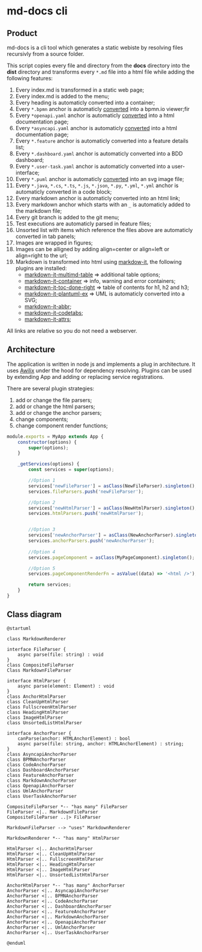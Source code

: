# md-docs cli

## Product

md-docs is a cli tool which generates a static webiste by resolving files recursivly from a source folder.

This script copies every file and directory from the **docs** directory into the **dist** directory and transforms every `*.md` file into a html file while adding the following features:

1. Every index.md is transformed in a static web page;
1. Every index.md is added to the menu;
1. Every heading is automaticly converted into a container;
1. Every `*.bpmn` anchor is automaticly [converted](https://bpmn.io/toolkit/bpmn-js/) into a bpmn.io viewer;fir
1. Every `*openapi.yaml` anchor is automaticly [converted](https://github.com/OpenAPITools/openapi-generator) into a html documentation page;
1. Every `*asyncapi.yaml` anchor is automaticly [converted](https://github.com/asyncapi/generator) into a html documentation page;
1. Every `*.feature` anchor is automaticly converted into a feature details list;
1. Every `*.dashboard.yaml` anchor is automaticly converted into a BDD dashboard;
1. Every `*.user-task.yaml` anchor is automaticly converted into a user-interface;
1. Every `*.puml` anchor is automaticly [converted](https://plantuml.com/) into an svg image file;
1. Every `*.java`, `*.cs`, `*.ts`, `*.js`, `*.json`, `*.py`, `*.yml`, `*.yml` anchor is automaticly converted in a code block; 
1. Every markdown anchor is automaticly converted into an html link;
1. Every markdown anchor which starts with an `_` is automaticly added to the markdown file; 
1. Every git branch is added to the git menu;
1. Test executions are automaticly parsed in feature files;
1. Unsorted list with items which reference the files above are automaticly converted in tab panels;
1. Images are wrapped in figures;
1. Images can be alligned by adding align=center or align=left or align=right to the url;
1. Markdown is transformed into html using [markdow-it](https://www.npmjs.com/package/markdown-it), the following plugins are installed:
    * [markdown-it-multimd-table](https://www.npmjs.com/package/markdown-it-multimd-table) => additional table options;
    * [markdown-it-container](https://www.npmjs.com/package/markdown-it-container) => info, warning and error containers;
    * [markdown-it-toc-done-right](https://www.npmjs.com/package/markdown-it-toc-done-right) => table of contents for h1, h2 and h3;    
    * [markdown-it-plantuml-ex](https://www.npmjs.com/package/markdown-it-plantuml-ex) => UML is automaticly converted into a SVG;
    * [markdown-it-abbr](https://www.npmjs.com/package/markdown-it-abbr);
    * [markdown-it-codetabs](https://www.npmjs.com/package/markdown-it-codetabs);
    * [markdown-it-attrs](https://www.npmjs.com/package/markdown-it-attrs);

All links are relative so you do not need a webserver.

## Architecture

The application is written in node js and implements a plug in architecture. It uses [Awilix](https://github.com/jeffijoe/awilix/) under the hood for dependency resolving. Plugins can be used by extending App and adding or replacing service registrations.

There are several plugin strategies:

1. add or change the file parsers;
1. add or change the html parsers;
1. add or change the anchor parsers;
1. change components;
1. change component render functions;

```js
module.exports = MyApp extends App {
    constructor(options) {
        super(options);
    }

    _getServices(options) {
        const services = super(options);

        //Option 1
        services['newFileParser'] = asClass(NewFileParser).singleton();
        services.fileParsers.push('newFileParser');

        //Option 2
        services['newHtmlParser'] = asClass(NewHtmlParser).singleton();
        services.htmlParsers.push('newHtmlParser');


        //Option 3
        services['newAnchorParser'] = asClass(NewAnchorParser).singleton();
        services.anchorParsers.push('newAnchorParser');
        
        //Option 4
        services.pageComponent = asClass(MyPageComponent).singleton();

        //Option 5
        services.pageComponentRenderFn = asValue((data) => '<html />');

        return services;
    }
}
```

## Class diagram

```plantuml
@startuml

class MarkdownRenderer

interface FileParser {
    async parse(file: string) : void
}
class CompositeFileParser
Class MarkdownFileParser

interface HtmlParser {
    async parse(element: Element) : void
}
class AnchorHtmlParser
class CleanUpHtmlParser
class FullscreenHtmlParser
class HeadingHtmlParser
class ImageHtmlParser
class UnsortedListHtmlParser

interface AnchorParser {
    canParse(anchor: HTMLAnchorElement) : bool
    async parse(file: string, anchor: HTMLAnchorElement) : string;
}
class AsyncapiAnchorParser
class BPMNAnchorParser
class CodeAnchorParser
class DashboardAnchorParser
class FeatureAnchorParser
class MarkdownAnchorParser
class OpenapiAnchorParser
class UmlAnchorParser
class UserTaskAnchorParser

CompositeFileParser *-- "has many" FileParser
FileParser <|.. MarkdownFileParser
CompositeFileParser ..|> FileParser

MarkdownFileParser --> "uses" MarkdownRenderer

MarkdownRenderer *-- "has many" HtmlParser

HtmlParser <|.. AnchorHtmlParser
HtmlParser <|.. CleanUpHtmlParser
HtmlParser <|.. FullscreenHtmlParser
HtmlParser <|.. HeadingHtmlParser
HtmlParser <|.. ImageHtmlParser
HtmlParser <|.. UnsortedListHtmlParser

AnchorHtmlParser *-- "has many" AnchorParser
AnchorParser <|.. AsyncapiAnchorParser
AnchorParser <|.. BPMNAnchorParser
AnchorParser <|.. CodeAnchorParser
AnchorParser <|.. DashboardAnchorParser
AnchorParser <|.. FeatureAnchorParser
AnchorParser <|.. MarkdownAnchorParser
AnchorParser <|.. OpenapiAnchorParser
AnchorParser <|.. UmlAnchorParser
AnchorParser <|.. UserTaskAnchorParser

@enduml
```